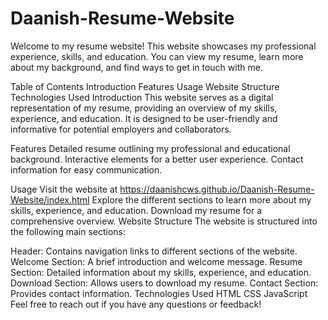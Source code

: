 # Daanish-Resume-Website

Welcome to my resume website! This website showcases my professional experience, skills, and education. You can view my resume, learn more about my background, and find ways to get in touch with me.

Table of Contents
Introduction
Features
Usage
Website Structure
Technologies Used
Introduction
This website serves as a digital representation of my resume, providing an overview of my skills, experience, and education. It is designed to be user-friendly and informative for potential employers and collaborators.

Features
Detailed resume outlining my professional and educational background.
Interactive elements for a better user experience.
Contact information for easy communication.

Usage
Visit the website at https://daanishcws.github.io/Daanish-Resume-Website/index.html
Explore the different sections to learn more about my skills, experience, and education.
Download my resume for a comprehensive overview.
Website Structure
The website is structured into the following main sections:

Header: Contains navigation links to different sections of the website.
Welcome Section: A brief introduction and welcome message.
Resume Section: Detailed information about my skills, experience, and education.
Download Section: Allows users to download my resume.
Contact Section: Provides contact information.
Technologies Used
HTML
CSS
JavaScript
Feel free to reach out if you have any questions or feedback!
